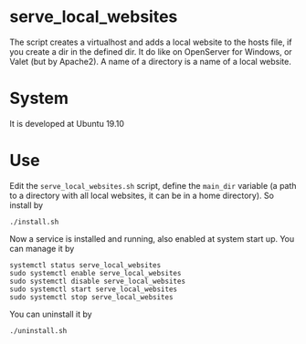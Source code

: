 # serve_local_websites
The script creates a virtualhost and adds a local website to the hosts file, if you create a dir in the defined dir. It do like on OpenServer for Windows, or Valet (but by Apache2). A name of a directory is a name of a local website.
# System
It is developed at Ubuntu 19.10
# Use
Edit the `serve_local_websites.sh` script, define the `main_dir` variable (a path to a directory with all local websites, it can be in a home directory).
So install by
```
./install.sh
```
Now a service is installed and running, also enabled at system start up. You can manage it by
```
systemctl status serve_local_websites
sudo systemctl enable serve_local_websites
sudo systemctl disable serve_local_websites
sudo systemctl start serve_local_websites
sudo systemctl stop serve_local_websites
```
You can uninstall it by
```
./uninstall.sh
```
